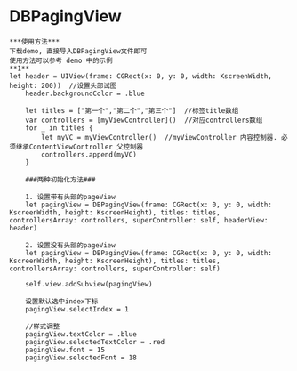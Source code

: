 # DBPagingView
	***使用方法***
	下载demo, 直接导入DBPagingView文件即可
	使用方法可以参考 demo 中的示例
	**1**
	let header = UIView(frame: CGRect(x: 0, y: 0, width: KscreenWidth, height: 200))  //设置头部试图
        header.backgroundColor = .blue
        
        let titles = ["第一个","第二个","第三个"]  //标签title数组
        var controllers = [myViewController]()  //对应controllers数组
        for _ in titles {
            let myVC = myViewController()  //myViewController 内容控制器. 必须继承ContentViewController 父控制器
            controllers.append(myVC)
        }

        ###两种初始化方法###

        1. 设置带有头部的pageView
        let pagingView = DBPagingView(frame: CGRect(x: 0, y: 0, width: KscreenWidth, height: KscreenHeight), titles: titles, controllersArray: controllers, superController: self, headerView: header)

        2. 设置没有头部的pageView
        let pagingView = DBPagingView(frame: CGRect(x: 0, y: 0, width: KscreenWidth, height: KscreenHeight), titles: titles, controllersArray: controllers, superController: self)

        self.view.addSubview(pagingView)

        设置默认选中index下标
        pagingView.selectIndex = 1
        
        //样式调整
        pagingView.textColor = .blue
        pagingView.selectedTextColor = .red
        pagingView.font = 15
        pagingView.selectedFont = 18
